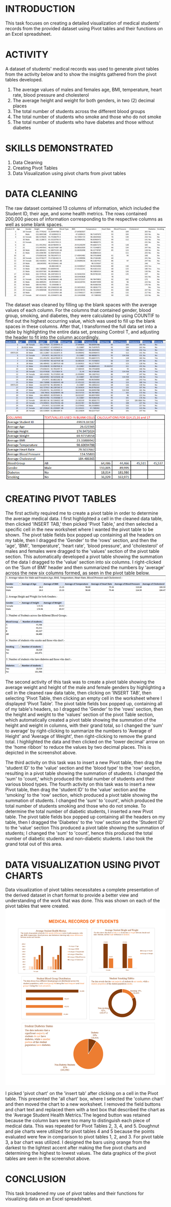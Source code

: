 # INTRODUCTION
This task focuses on creating a detailed visualization of medical students' records from the provided dataset using Pivot tables and their functions on an Excel spreadsheet.

# ACTIVITY
A dataset of students' medical records was used to generate pivot tables from the activity below and to show the insights gathered from the pivot tables developed.

1. The average values of males and females age, BMI, temperature, heart rate, blood pressure and cholesterol
2. The average height and weight for both genders, in two (2) decimal places
3. The total number of students across the different blood groups
4. The total number of students who smoke and those who do not smoke
5. The total number of students who have diabetes and those without diabetes

# SKILLS DEMONSTRATED
1. Data Cleaning
2. Creating Pivot Tables
3. Data Visualization using pivot charts from pivot tables

# DATA CLEANING
The raw dataset contained 13 columns of information, which included the Student ID, their age, and some health metrics. The rows contained 200,000 pieces of information corresponding to the respective columns as well as some blank spaces.
![RAW DATASET](https://github.com/Sheygreene/ANALYSIS-ON-STUDENTS-MEDICAL-RECORDS/blob/main/RAW%20DATA%20SET.png)

The dataset was cleaned by filling up the blank spaces with the average values of each column. For the columns that contained gender, blood group, smoking, and diabetes, they were calculated by using COUNTIF to find out the highest occurring value, which was used to fill up the blank spaces in these columns. After that, I transformed the full data set into a table by highlighting the entire data set, pressing Control T, and adjusting the header to fit into the column accordingly.
![CLEANED DATA](https://github.com/Sheygreene/ANALYSIS-ON-STUDENTS-MEDICAL-RECORDS/blob/main/CLEANED%20DATA.png)
![TABLE WITH THE DATA FOR THE BLANK SPACES](https://github.com/Sheygreene/ANALYSIS-ON-STUDENTS-MEDICAL-RECORDS/blob/main/TABLE%20WITH%20THE%20DATA%20FOR%20BLANK%20SPACES.png)

# CREATING PIVOT TABLES

The first activity required me to create a pivot table in order to determine the average medical data. I first highlighted a cell in the cleaned data table, then clicked 'INSERT TAB,' then picked 'Pivot Table,' and then selected a specific cell in the new worksheet where I wanted the pivot table to be shown. The pivot table fields box popped up containing all the headers on my table, then I dragged the 'Gender' to the 'rows' section, and then the 'age', 'BMI', 'temperature', 'heart rate', 'blood pressure', and 'cholesterol' of males and females were dragged to the 'values' section of the pivot table section. This automatically developed a pivot table showing the summation of the data I dragged to the 'value' section into six columns. I right-clicked on the 'Sum of BMI' header and then summarized the numbers by 'average' across the new six columns formed, as seen in the pivot table below.
![PIVOT TABLE](https://github.com/Sheygreene/ANALYSIS-ON-STUDENTS-MEDICAL-RECORDS/blob/main/PIVOT%20TABLE.png)

The second activity of this task was to create a pivot table showing the average weight and height of the male and female genders by highlighting a cell in the cleaned raw data table, then clicking on 'INSERT TAB', then selecting 'Pivot Table, then clicking an empty cell in the worksheet where I displayed 'Pivot Table'. The pivot table fields box popped up, containing all of my table's headers, so I dragged the 'Gender' to the 'rows' section, then the height and weight to the 'values' section of the pivot Table section, which automatically created a pivot table showing the summation of the height and weight in columns, with their grand total, so I changed the 'sum' to average' by right-clicking to summarize the numbers to 'Average of Height' and 'Average of Weight', then right-clicking to remove the grand total. I highlighted the data and then clicked on the 'lower decimal' arrow on the 'home ribbon' to reduce the values by two decimal places. This is depicted in the screenshot above.

The third activity on this task was to insert a new Pivot table, then drag the 'student ID' to the 'value' section and the 'blood type' to the 'row' section, resulting in a pivot table showing the summation of students. I changed the 'sum' to 'count,' which produced the total number of students and their various blood types. The fourth activity on this task was to insert a new Pivot table, then drag the 'student ID' to the 'value' section and the 'smoking' to the 'row' section, which produced a pivot table showing the summation of students. I changed the 'sum' to 'count', which produced the total number of students smoking and those who do not smoke. To determine the total number of diabetic students, I inserted a new Pivot table. The pivot table fields box popped up containing all the headers on my table, then I dragged the 'Diabetes' to the 'row' section and the 'Student ID' to the 'value' section This produced a pivot table showing the summation of students; I changed the 'sum' to 'count', hence this produced the total number of diabetic students and non-diabetic students. I also took the grand total out of this area.


# DATA VISUALIZATION USING PIVOT CHARTS

Data visualization of pivot tables necessitates a complete presentation of the derived dataset in chart format to provide a better view and understanding of the work that was done. This was shown on each of the pivot tables that were created.
![DATA RE!ÓPORT](https://github.com/Sheygreene/ANALYSIS-ON-STUDENTS-MEDICAL-RECORDS/blob/main/DATA%20REPORTING%20FILE.png)

I picked 'pivot chart' on the 'insert tab' after clicking on a cell in the Pivot table. This presented the 'all chart' box, where I selected the 'column chart' and then moved the chart to a new worksheet. I removed the field buttons and chart text and replaced them with a text box that described the chart as the 'Average Student Health Metrics.'The legend button was retained because the column bars were too many to distinguish each piece of medical data. This was repeated for Pivot Tables 2, 3, 4, and 5. Doughnut and pie charts were utilized for pivot tables 4 and 5 because the points evaluated were few in comparison to pivot tables 1, 2, and 3. For pivot table 3, a bar chart was utilized. I designed the bars using orange from the darkest to the lightest accent after making the five pivot charts and determining the highest to lowest values.
The data graphics of the pivot tables are seen in the screenshot above.

# CONCLUSION
This task broadened my use of pivot tables and their functions for visualizing data on an Excel spreadsheet.
